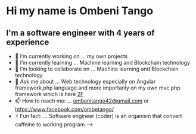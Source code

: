 # Hi my name is  Ombeni Tango
## I'm a software engineer with 4 years of experience

- 🔭 I’m currently working on ... my own projects
- 🌱 I’m currently learning ... Machine learning and Blockchain technology
- 👯 I’m looking to collaborate on ... Machine learning and Blockchain technology
- 💬 Ask me about ... Web technology especially on Angular framework,php language and more importanly on my own mvc php framework which is here [2F](https://github.com/Ombenitango/2F)
- 📫 How to reach me: ... ombenitango42@gmail.com or  https://www.facebook.com/ombetango/
- ⚡ Fun fact: ... Software engineer (coder) is an organism that convert caffeine to working program
-->
